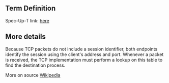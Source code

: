 ## Term Definition

Spec-Up-T link: <a href='https://weboftrust.github.io/WOT-terms/docs/glossary/tcp-endpoint'>here</a>

## More details
Because TCP packets do not include a session identifier, both endpoints identify the session using the client's address and port. Whenever a packet is received, the TCP implementation must perform a lookup on this table to find the destination process.

More on source [Wikipedia](https://en.wikipedia.org/wiki/Transmission_Control_Protocol)